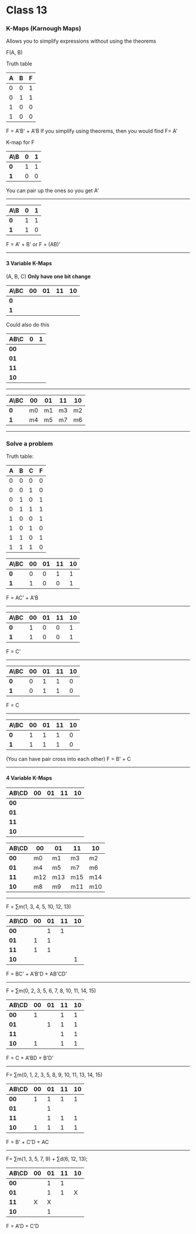 # Class 13

### K-Maps (Karnough Maps)

Allows you to simplify expressions without using the theorems

F(A, B)

Truth table

| A   | B   | F   |
| --- | --- | --- |
| 0   | 0   | 1   |
| 0   | 1   | 1   |
| 1   | 0   | 0   |
| 1   | 0   | 0   |
F = A'B' + A'B
If you simplify using theorems, then you would find F= A'

K-map for F

| A\B   | 0   | 1   |
| ----- | --- | --- |
| **0** | 1   | 1   |
| **1** | 0   | 0   |
You can pair up the ones so you get A'

---

| A\B   | 0   | 1   |
| ----- | --- | --- |
| **0** | 1   | 1   |
| **1** | 1   | 0   |
F = A' + B'
or
F = (AB)'

---
#### 3 Variable K-Maps
(A, B, C)
**Only have one bit change**

| A\BC  | 00  | 01  | 11  | 10  |
| ----- | --- | --- | --- | --- |
| **0** |     |     |     |     |
| **1** |     |     |     |     |
Could also do this

| AB\C   | 0   | 1   |
| ------ | --- | --- |
| **00** |     |     |
| **01** |     |     |
| **11** |     |     |
| **10** |     |     |

---

| A\BC  | 00  | 01  | 11  | 10  |
| ----- | --- | --- | --- | --- |
| **0** | m0  | m1  | m3  | m2  |
| **1** | m4  | m5  | m7  | m6  |

---
### Solve a problem
Truth table:

| A   | B   | C   | F   |
| --- | --- | --- | --- |
| 0   | 0   | 0   | 0   |
| 0   | 0   | 1   | 0   |
| 0   | 1   | 0   | 1   |
| 0   | 1   | 1   | 1   |
| 1   | 0   | 0   | 1   |
| 1   | 0   | 1   | 0   |
| 1   | 1   | 0   | 1   |
| 1   | 1   | 1   | 0   |

| A\BC  | 00  | 01  | 11  | 10  |
| ----- | --- | --- | --- | --- |
| **0** | 0   | 0   | 1   | 1   |
| **1** | 1   | 0   | 0   | 1   |

F = AC' + A'B

---

| A\BC  | 00  | 01  | 11  | 10  |
| ----- | --- | --- | --- | --- |
| **0** | 1   | 0   | 0   | 1   |
| **1** | 1   | 0   | 0   | 1   |

F = C'

---

| A\BC  | 00  | 01  | 11  | 10  |
| ----- | --- | --- | --- | --- |
| **0** | 0   | 1   | 1   | 0   |
| **1** | 0   | 1   | 1   | 0   |

F = C

---

| A\BC  | 00  | 01  | 11  | 10  |
| ----- | --- | --- | --- | --- |
| **0** | 1   | 1   | 1   | 0   |
| **1** | 1   | 1   | 1   | 0   |
(You can have pair cross into each other)
F = B' + C

---

#### 4 Variable K-Maps

| AB\CD  | 00  | 01  | 11  | 10  |
| ------ | --- | --- | --- | --- |
| **00** |     |     |     |     |
| **01** |     |     |     |     |
| **11** |     |     |     |     |
| **10** |     |     |     |     |

| AB\CD  | 00  | 01  | 11  | 10  |
| ------ | --- | --- | --- | --- |
| **00** | m0  | m1  | m3  | m2  |
| **01** | m4  | m5  | m7  | m6  |
| **11** | m12 | m13 | m15 | m14 |
| **10** | m8  | m9  | m11 | m10 |

---

F = ∑m(1, 3, 4, 5, 10, 12, 13)

| AB\CD  | 00  | 01  | 11  | 10  |
| ------ | --- | --- | --- | --- |
| **00** |     | 1   | 1   |     |
| **01** | 1   | 1   |     |     |
| **11** | 1   | 1   |     |     |
| **10** |     |     |     | 1   |

F = BC' + A'B'D + AB'CD'

---

F = ∑m(0, 2, 3, 5, 6, 7, 8, 10, 11, 14, 15)

| AB\CD  | 00  | 01  | 11  | 10  |
| ------ | --- | --- | --- | --- |
| **00** | 1   |     | 1   | 1   |
| **01** |     | 1   | 1   | 1   |
| **11** |     |     | 1   | 1   |
| **10** | 1   |     | 1   | 1   |

F = C + A'BD + B'D'

---

F= ∑m(0, 1, 2, 3, 5, 8, 9, 10, 11, 13, 14, 15)

| AB\CD  | 00  | 01  | 11  | 10  |
| ------ | --- | --- | --- | --- |
| **00** | 1   | 1   | 1   | 1   |
| **01** |     | 1   |     |     |
| **11** |     | 1   | 1   | 1   |
| **10** | 1   | 1   | 1   | 1   |

F = B' + C'D + AC

---

F= ∑m(1, 3, 5, 7, 9) + ∑d(6, 12, 13);

| AB\CD  | 00  | 01  | 11  | 10  |
| ------ | --- | --- | --- | --- |
| **00** |     | 1   | 1   |     |
| **01** |     | 1   | 1   | X   |
| **11** | X   | X   |     |     |
| **10** |     | 1   |     |     |

F = A'D + C'D
